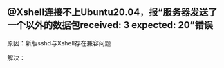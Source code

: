 ## @Xshell连接不上Ubuntu20.04，报“服务器发送了一个以外的数据包received: 3 expected: 20”错误

原因：新版sshd与Xshell存在兼容问题

解决：

